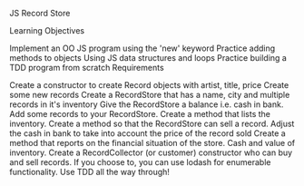 JS Record Store

Learning Objectives

Implement an OO JS program using the 'new' keyword
Practice adding methods to objects
Using JS data structures and loops
Practice building a TDD program from scratch
Requirements

Create a constructor to create Record objects with artist, title, price
Create some new records
Create a RecordStore that has a name, city and multiple records in it's inventory
Give the RecordStore a balance i.e. cash in bank.
Add some records to your RecordStore.
Create a method that lists the inventory.
Create a method so that the RecordStore can sell a record. Adjust the cash in bank to take into account the price of the record sold
Create a method that reports on the financial situation of the store. Cash and value of inventory.
Create a RecordCollector (or customer) constructor who can buy and sell records.
If you choose to, you can use lodash for enumerable functionality.
Use TDD all the way through!
